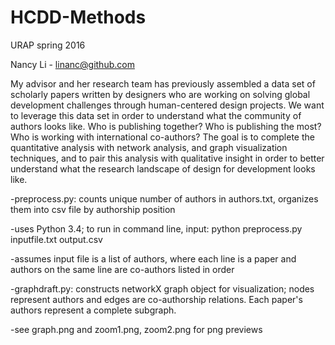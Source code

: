 # HCDD-Methods 
URAP spring 2016

Nancy Li - linanc@github.com

My advisor and her research team has previously assembled a data set of scholarly papers written by designers who are working on solving global development challenges through human-centered design projects. We want to leverage this data set in order to understand what the community of authors looks like. Who is publishing together? Who is publishing the most? Who is working with international co-authors? The goal is to complete the quantitative analysis with network analysis, and graph visualization techniques, and to pair this analysis with qualitative insight in order to better understand what the research landscape of design for development looks like.

-preprocess.py: counts unique number of authors in authors.txt, organizes them into csv file by authorship position
  
   -uses Python 3.4; to run in command line, input: python preprocess.py inputfile.txt output.csv 

   -assumes input file is a list of authors, where each line is a paper and authors on the same line are co-authors listed in order
  
-graphdraft.py: constructs networkX graph object for visualization; nodes represent authors and edges are co-authorship relations. Each paper's authors represent a complete subgraph.

   -see graph.png and zoom1.png, zoom2.png for png previews
